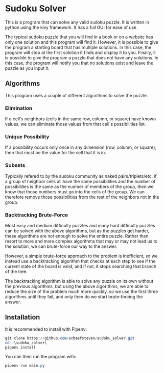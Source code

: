 # Sudoku Solver
This is a program that can solve any valid sudoku puzzle. It is written in python using the kivy framework. It has a full GUI for ease of use.

The typical sudoku puzzle that you will find in a book or on a website has only one solution and this program will find it. However, it is possible to give the program a starting board that has multiple solutions. In this case, the program will stop at the first solution it finds and display it to you. Finally, it is possible to give the program a puzzle that does not have any solutions. In this case, the program will notify you that no solutions exist and leave the puzzle as you input it. 

## Algorithms
This program uses a couple of different algorithms to solve the puzzle. 
### Elimination
If a cell's neighbors (cells in the same row, column, or square) have known values, we can eliminate those values from that cell's possibilities list. 
### Unique Possibility 
If a possibility occurs only once in any dimension (row, column, or square), then that must be the value for the cell that it is in. 
### Subsets
Typically refered to by the sudoku community as naked pairs/triplets/etc, if a group of neighbor cells all have the same possibilities and the number of possibilities is the same as the number of members of the group, then we know that those numbers must go into the cells of the group. We can therefore remove those possibilities from the rest of the neighbors not in the group.
### Backtracking Brute-Force
Most easy and medium difficulty puzzles and many hard difficulty puzzles can be solved with the above algorithms, but as the puzzles get harder, these algorithms are not enough to solve the entire puzzle. Rather than resort to more and more complex algorithms that may or may not lead us to the solution, we can brute-force our way to the answer. 

However, a simple brute-force approach to the problem is inefficient, so we instead use a backtracking algorithm that checks at each step to see if the current state of the board is valid, and if not, it stops searching that branch of the tree. 

The backtracking algorithm is able to solve any puzzle on its own without the previous algorithms, but using the above algorithms, we are able to reduce the size of the problem much more quickly, so we use the first three algorithms until they fail, and only then do we start brute-forcing the answer. 

## Installation
It is recommended to install with Pipenv:

```powershell
git clone https://github.com/schaefsteven/sudoku_solver.git
cd .\sudoku_solver\
pipenv install
```
You can then run the program with:
```powershell
pipenv run main.py
```

